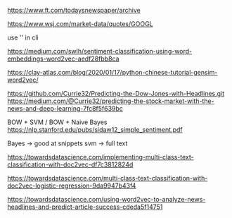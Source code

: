 


https://www.ft.com/todaysnewspaper/archive


https://www.wsj.com/market-data/quotes/GOOGL


use '' in cli


https://medium.com/swlh/sentiment-classification-using-word-embeddings-word2vec-aedf28fbb8ca


https://clay-atlas.com/blog/2020/01/17/python-chinese-tutorial-gensim-word2vec/


https://github.com/Currie32/Predicting-the-Dow-Jones-with-Headlines.git
https://medium.com/@Currie32/predicting-the-stock-market-with-the-news-and-deep-learning-7fc8f5f639bc



BOW + SVM / BOW + Naive Bayes
https://nlp.stanford.edu/pubs/sidaw12_simple_sentiment.pdf

Bayes -> good at snippets
svm -> full text


https://towardsdatascience.com/implementing-multi-class-text-classification-with-doc2vec-df7c3812824d

https://towardsdatascience.com/multi-class-text-classification-with-doc2vec-logistic-regression-9da9947b43f4


https://towardsdatascience.com/using-word2vec-to-analyze-news-headlines-and-predict-article-success-cdeda5f14751